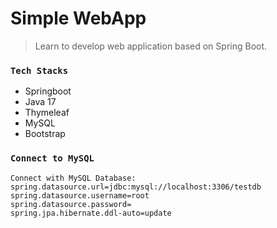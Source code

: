 # Simple WebApp

> Learn to develop web application based on Spring Boot.


### `Tech Stacks`
- Springboot 
- Java 17
- Thymeleaf
- MySQL
- Bootstrap

### `Connect to MySQL`
```
Connect with MySQL Database:
spring.datasource.url=jdbc:mysql://localhost:3306/testdb
spring.datasource.username=root
spring.datasource.password=
spring.jpa.hibernate.ddl-auto=update
```


